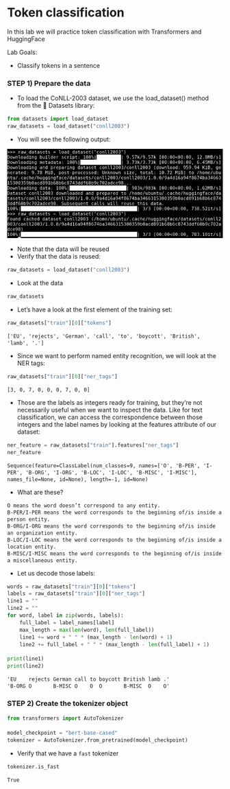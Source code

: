 # Token classification

In this lab we will practice token classification with Transformers and HuggingFace


Lab Goals:

* Classify tokens in a sentence

### STEP 1) Prepare the data

* To load the CoNLL-2003 dataset, we use the load_dataset() method from the 🤗 Datasets library:

```python
from datasets import load_dataset
raw_datasets = load_dataset("conll2003")
```

* You will see the following output:

![](../images/20-data.png)

* Note that the data will be reused
* Verify that the data is reused:

```python
raw_datasets = load_dataset("conll2003")
```

* Look at the data

```python
raw_datasets
```


* Let’s have a look at the first element of the training set:
```python
raw_datasets["train"][0]["tokens"]
```

```text
['EU', 'rejects', 'German', 'call', 'to', 'boycott', 'British', 'lamb', '.']
```

* Since we want to perform named entity recognition, we will look at the NER tags:

```python
raw_datasets["train"][0]["ner_tags"]
```

```text
[3, 0, 7, 0, 0, 0, 7, 0, 0]
```

* Those are the labels as integers ready for training, but they’re not necessarily useful when we want to inspect the data. Like for text classification, we can access the correspondence between those integers and the label names by looking at the features attribute of our dataset:

```python
ner_feature = raw_datasets["train"].features["ner_tags"]
ner_feature
```

```text
Sequence(feature=ClassLabel(num_classes=9, names=['O', 'B-PER', 'I-PER', 'B-ORG', 'I-ORG', 'B-LOC', 'I-LOC', 'B-MISC', 'I-MISC'], names_file=None, id=None), length=-1, id=None)
```

* What are these?
```text
O means the word doesn’t correspond to any entity.
B-PER/I-PER means the word corresponds to the beginning of/is inside a person entity.
B-ORG/I-ORG means the word corresponds to the beginning of/is inside an organization entity.
B-LOC/I-LOC means the word corresponds to the beginning of/is inside a location entity.
B-MISC/I-MISC means the word corresponds to the beginning of/is inside a miscellaneous entity.
```

* Let us decode those labels:

```python
words = raw_datasets["train"][0]["tokens"]
labels = raw_datasets["train"][0]["ner_tags"]
line1 = ""
line2 = ""
for word, label in zip(words, labels):
    full_label = label_names[label]
    max_length = max(len(word), len(full_label))
    line1 += word + " " * (max_length - len(word) + 1)
    line2 += full_label + " " * (max_length - len(full_label) + 1)

print(line1)
print(line2)
```

```text
'EU    rejects German call to boycott British lamb .'
'B-ORG O       B-MISC O    O  O       B-MISC  O    O'
```


### STEP 2) Create the tokenizer object

```python
from transformers import AutoTokenizer

model_checkpoint = "bert-base-cased"
tokenizer = AutoTokenizer.from_pretrained(model_checkpoint)
```

* Verify that we have a `fast` tokenizer

```python
tokenizer.is_fast
```

```text
True
```

